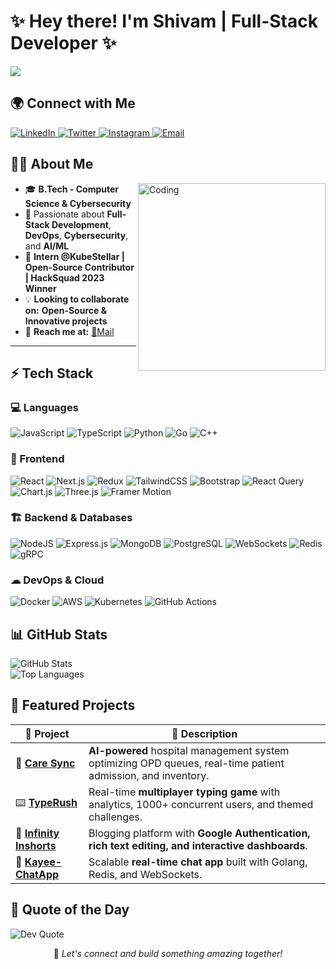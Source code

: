# <div align="left">✨ Hey there! I'm Shivam | Full-Stack Developer ✨</div>

<div align="left">
  <a href="https://git.io/typing-svg">
    <img src="https://readme-typing-svg.herokuapp.com?color=62F7F3&size=25&center=true&vCenter=true&width=600&lines=Full-Stack+Developer;DevOps+Enthusiast;Open-Source+Contributor;Cybersecurity+Explorer;AI/ML+Enthusiast" />
  </a>
</div>

## 🌍 Connect with Me
<p align="left">
  <a href="https://linkedin.com/in/shivxmm/" target="_blank">
    <img src="https://img.shields.io/badge/LinkedIn-%230077B5.svg?logo=linkedin&logoColor=white" alt="LinkedIn" />
  </a>
  <a href="https://twitter.com/btwshivxm" target="_blank">
    <img src="https://img.shields.io/badge/Twitter-%231DA1F2.svg?logo=Twitter&logoColor=white" alt="Twitter" />
  </a>
  <a href="https://instagram.com/btwshivxm" target="_blank">
    <img src="https://img.shields.io/badge/Instagram-%23E4405F.svg?logo=Instagram&logoColor=white" alt="Instagram" />
  </a>
  <a href="mailto:shivam200446@gmail.com" target="_blank">
    <img src="https://img.shields.io/badge/Email-D14836?style=flat&logo=gmail&logoColor=white" alt="Email" />
  </a>
</p>

## 👨‍💻 About Me
<img align="right" alt="Coding" width="300" src="https://raw.githubusercontent.com/TheDudeThatCode/TheDudeThatCode/master/Assets/Developer.gif">

- 🎓 **B.Tech - Computer Science & Cybersecurity** 
- 🚀 Passionate about <b>Full-Stack Development</b>, <b>DevOps</b>, <b>Cybersecurity</b>, and <b>AI/ML</b>
- 💼 **Intern @KubeStellar | Open-Source Contributor | HackSquad 2023 Winner**
- 💡 **Looking to collaborate on:** **Open-Source & Innovative projects**   
- 📩 **Reach me at:** [📧Mail](mailto:shivam200446@gmail.com)

---

## ⚡ Tech Stack
### 💻 Languages
<p>
  <img src="https://img.shields.io/badge/javascript-%23323330.svg?style=for-the-badge&logo=javascript&logoColor=%23F7DF1E" alt="JavaScript" />
  <img src="https://img.shields.io/badge/typescript-%23007ACC.svg?style=for-the-badge&logo=typescript&logoColor=white" alt="TypeScript" />
  <img src="https://img.shields.io/badge/python-3670A0?style=for-the-badge&logo=python&logoColor=ffdd54" alt="Python" />
  <img src="https://img.shields.io/badge/go-%2300ADD8.svg?style=for-the-badge&logo=go&logoColor=white" alt="Go" />
  <img src="https://img.shields.io/badge/c++-%2300599C.svg?style=for-the-badge&logo=c%2B%2B&logoColor=white" alt="C++" />
</p>

### 🎨 Frontend
<p>
  <img src="https://img.shields.io/badge/react-%2320232a.svg?style=for-the-badge&logo=react&logoColor=%2361DAFB" alt="React" />
  <img src="https://img.shields.io/badge/Next-black?style=for-the-badge&logo=next.js&logoColor=white" alt="Next.js" />
  <img src="https://img.shields.io/badge/redux-%23593d88.svg?style=for-the-badge&logo=redux&logoColor=white" alt="Redux" />
  <img src="https://img.shields.io/badge/tailwindcss-%2338B2AC.svg?style=for-the-badge&logo=tailwind-css&logoColor=white" alt="TailwindCSS" />
  <img src="https://img.shields.io/badge/bootstrap-%238511FA.svg?style=for-the-badge&logo=bootstrap&logoColor=white" alt="Bootstrap" />
  <img src="https://img.shields.io/badge/react%20query-%23FF4154.svg?style=for-the-badge&logo=react-query&logoColor=white" alt="React Query" />
  <img src="https://img.shields.io/badge/chart.js-F5788D.svg?style=for-the-badge&logo=chart.js&logoColor=white" alt="Chart.js" />
  <img src="https://img.shields.io/badge/three.js-%23000000.svg?style=for-the-badge&logo=three.js&logoColor=white" alt="Three.js" />
  <img src="https://img.shields.io/badge/framer--motion-%23000000.svg?style=for-the-badge&logo=framer&logoColor=white" alt="Framer Motion" />
</p>

### 🏗 Backend & Databases
<p>
  <img src="https://img.shields.io/badge/node.js-6DA55F?style=for-the-badge&logo=node.js&logoColor=white" alt="NodeJS" />
  <img src="https://img.shields.io/badge/express.js-%23404d59.svg?style=for-the-badge&logo=express&logoColor=%2361DAFB" alt="Express.js" />
  <img src="https://img.shields.io/badge/MongoDB-%234ea94b.svg?style=for-the-badge&logo=mongodb&logoColor=white" alt="MongoDB" />
  <img src="https://img.shields.io/badge/PostgreSQL-316192?style=for-the-badge&logo=postgresql&logoColor=white" alt="PostgreSQL" />
  <img src="https://img.shields.io/badge/WebSockets-0088CC?style=for-the-badge&logo=websockets&logoColor=white" alt="WebSockets" />
  <img src="https://img.shields.io/badge/Redis-%23DC382D.svg?style=for-the-badge&logo=redis&logoColor=white" alt="Redis" />
  <img src="https://img.shields.io/badge/gRPC-4285F4?style=for-the-badge&logo=google&logoColor=white" alt="gRPC" />
</p>

### ☁ DevOps & Cloud
<p>
  <img src="https://img.shields.io/badge/docker-%230db7ed.svg?style=for-the-badge&logo=docker&logoColor=white" alt="Docker" />
  <img src="https://img.shields.io/badge/AWS-%23FF9900.svg?style=for-the-badge&logo=amazon-aws&logoColor=white" alt="AWS" />
  <img src="https://img.shields.io/badge/Kubernetes-326CE5?style=for-the-badge&logo=kubernetes&logoColor=white" alt="Kubernetes" />
  <img src="https://img.shields.io/badge/github%20actions-%232671E5.svg?style=for-the-badge&logo=githubactions&logoColor=white" alt="GitHub Actions" />
</p>

## 📊 GitHub Stats
<div align="left">
  <img src="https://github-readme-stats.vercel.app/api?username=btwshivam&theme=tokyonight&hide_border=true&include_all_commits=false&count_private=true" alt="GitHub Stats" /><br/>
  <img src="https://github-readme-stats.vercel.app/api/top-langs/?username=btwshivam&theme=tokyonight&hide_border=true&include_all_commits=false&count_private=true&layout=compact" alt="Top Languages" />
</div>

## 📌 Featured Projects
| 🚀 Project | 🔹 Description |
|-----------|--------------|
| 🏥 [**Care Sync**](https://github.com/btwshivam/Care-Sync) | **AI-powered** hospital management system optimizing OPD queues, real-time patient admission, and inventory. |
| ⌨️ [**TypeRush**](https://github.com/btwshivam/TypeRush) | Real-time **multiplayer typing game** with analytics, 1000+ concurrent users, and themed challenges. |
| 📰 [**Infinity Inshorts**](https://github.com/btwshivam/InfinityInshots) | Blogging platform with **Google Authentication, rich text editing, and interactive dashboards**. |
| 💬 [**Kayee-ChatApp**](https://github.com/btwshivam/Kayee-ChatApp) | Scalable **real-time chat app** built with Golang, Redis, and WebSockets. |

## 💭 Quote of the Day

<div align="left">
  <img src="https://quotes-github-readme.vercel.app/api?type=horizontal&theme=tokyonight" alt="Dev Quote" />
</div>

<div align="center">
  <p>🤝 <i>Let's connect and build something amazing together!</i></p>
</div>
